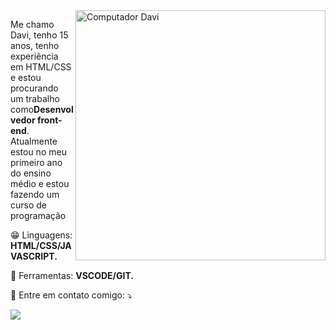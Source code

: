 <img src="https://raw.githubusercontent.com/MicaelliMedeiros/micaellimedeiros/master/image/computer-illustration.png" min-width="400px" max-width="400px" width="400px" align="right" alt="Computador Davi">

<p align="left"> 
Me chamo Davi, tenho 15 anos, tenho experiência em HTML/CSS e estou procurando um trabalho como<strong>Desenvolvedor front-end</strong>.<br>
Atualmente estou no meu primeiro ano do ensino médio e estou fazendo um curso de programação
</p>

<p align="left">
  😁 Linguagens: <strong>HTML/CSS/JAVASCRIPT.</strong>
</p>

<p align="left">
  💼 Ferramentas: <strong>VSCODE/GIT.</strong>
</p>

<p align="left">
  💌 Entre em contato comigo: ⤵️
</p>

  <a href="https://www.linkedin.com/in/davi-silva-327b65224" alt="Linkedin">
  <img src="https://img.shields.io/badge/-Linkedin-0e76a8?style=flat-square&logo=Linkedin&logoColor=white& link=https://www.linkedin.com/in/davi-silva-327b65224/" /></a>

  <a href="https://www.instagram.com/odavi_silvaa/" alt="Instagram">
  <img src="https://img.shields.io/badge/-Instagram-DF0174?style=flat-square&labelColor=DF0174&logo=instagram&logoColor=white& link=https://www.instagram.com/off_davii_/_></a>
</p>  
